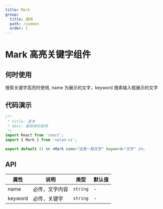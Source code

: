 ```yaml
---
title: Mark
group:
  title: 通用
  path: /common
  order: 1
---
```


# Mark 高亮关键字组件

## 何时使用

搜索关键字高亮时使用, name 为展示的文字，keyword 搜素输入框展示的文字

## 代码演示

```jsx
/**
 * title: 基本
 * desc: 最简单的使用
 */
import React from 'react';
import { Mark } from 'nolan-ui';

export default () => <Mark name="这是一段文字" keyword="文字" />;
```

## API

| 属性    | 说明           | 类型     | 默认值 |
| ------- | -------------- | -------- | ------ |
| name    | 必传，文字内容 | `string` | -      |
| keyword | 必传，关键字   | `string` | -      |

